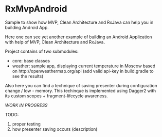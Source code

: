 # RxMvpAndroid
Sample to show how MVP, Clean Architecture and RxJava can help you in building Android App.

Here one can see yet another example of building an Android Application with help of MVP, Clean Architecture and RxJava.

Project contains of two submodules:
<ul>
  <li>core: base classes</li>
  <li>weather: sample app, displaying current temperature in Moscow based on http://openweathermap.org/api (add valid api-key in build.gradle to see the results)</li>
</ul>

Also here you can find a technique of saving presenter during configuration change / low - memory. This techinque is implemented using Dagger2 with its custom scopes + fragment-lifecycle awareness.

_WORK IN PROGRESS_

TODO:
<ol>
<li>proper testing</li>
<li>how presenter saving occurs (description)</li>
</ol>
